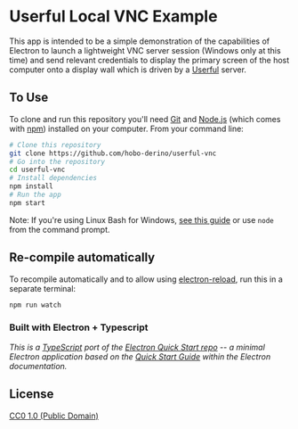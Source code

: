 # Userful Local VNC Example

This app is intended to be a simple demonstration of the capabilities of Electron to launch a lightweight VNC server session (Windows only at this time) and send relevant credentials to display the primary screen of the host computer onto a display wall which is driven by a [Userful](https://www.userful.com/) server.

## To Use

To clone and run this repository you'll need [Git](https://git-scm.com) and [Node.js](https://nodejs.org/en/download/) (which comes with [npm](http://npmjs.com)) installed on your computer. From your command line:

```bash
# Clone this repository
git clone https://github.com/hobo-derino/userful-vnc
# Go into the repository
cd userful-vnc
# Install dependencies
npm install
# Run the app
npm start
```

Note: If you're using Linux Bash for Windows, [see this guide](https://www.howtogeek.com/261575/how-to-run-graphical-linux-desktop-applications-from-windows-10s-bash-shell/) or use `node` from the command prompt.

## Re-compile automatically

To recompile automatically and to allow using [electron-reload](https://github.com/yan-foto/electron-reload), run this in a separate terminal:

```bash
npm run watch
```

### Built with Electron + Typescript

*This is a [TypeScript](https://www.typescriptlang.org) port of the [Electron Quick Start repo](https://github.com/electron/electron-quick-start) -- a minimal Electron application based on the [Quick Start Guide](http://electron.atom.io/docs/tutorial/quick-start) within the Electron documentation.*

## License

[CC0 1.0 (Public Domain)](LICENSE.md)
